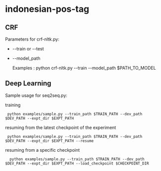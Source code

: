 # indonesian-pos-tag

## CRF 

Parameters for crf-nltk.py:

* --train or --test

* --model_path

     Examples : python crf-nltk.py --train --model_path $PATH_TO_MODEL

## Deep Learning

Sample usage for seq2seq.py:

training

     python examples/sample.py --train_path $TRAIN_PATH --dev_path $DEV_PATH --expt_dir $EXPT_PATH
     
resuming from the latest checkpoint of the experiment
     
     python examples/sample.py --train_path $TRAIN_PATH --dev_path $DEV_PATH --expt_dir $EXPT_PATH --resume

resuming from a specific checkpoint
      
      python examples/sample.py --train_path $TRAIN_PATH --dev_path $DEV_PATH --expt_dir $EXPT_PATH --load_checkpoint $CHECKPOINT_DIR


